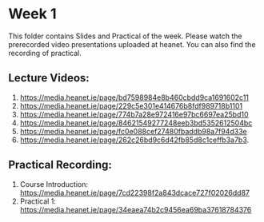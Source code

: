 # Week 1

This folder contains Slides and Practical of the week. Please watch the prerecorded video presentations uploaded at heanet. You can also find the recording of practical. 

Lecture Videos:
---------------
1. https://media.heanet.ie/page/bd7598984e8b460cbdd9ca1691602c11
2. https://media.heanet.ie/page/229c5e301e414676b8fdf989718b1101
3. https://media.heanet.ie/page/774b7a28e972416e97bc6697ea25bd10
4. https://media.heanet.ie/page/84621549277248eeb3bd5352612504bc
5. https://media.heanet.ie/page/fc0e088cef27480fbaddb98a7f94d33e
6. https://media.heanet.ie/page/262c26bd9c6d42fb85d8c1ceffb3a7b3.

Practical Recording:
-------------------
1. Course Introduction: https://media.heanet.ie/page/7cd22398f2a843dcace727f02026dd87
2. Practical 1: https://media.heanet.ie/page/34eaea74b2c9456ea69ba37618784376
